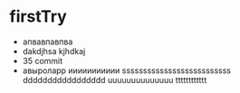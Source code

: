 # firstTry
* апвавпавпва
* dakdjhsa kjhdkaj
* 35 commit
* авыроларр
иииииииииии
ssssssssssssssssssssssssss
ddddddddddddddddd
uuuuuuuuuuuuuu
tttttttttttt
